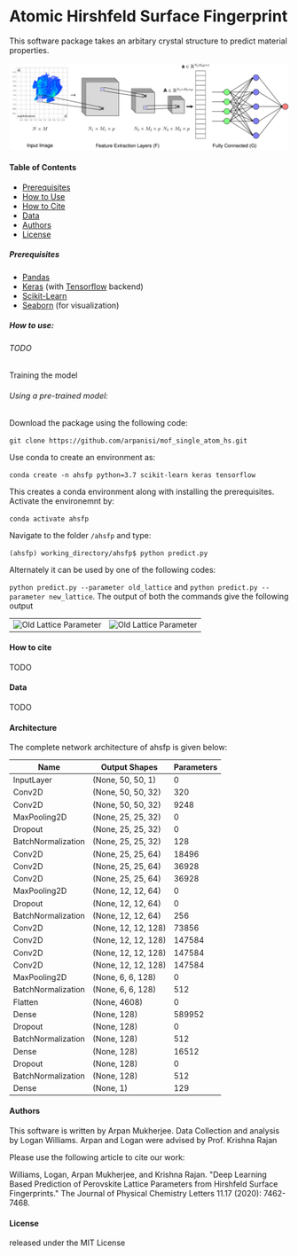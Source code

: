 # Atomic Hirshfeld Surface Fingerprint

This software package takes an arbitary crystal structure to predict material properties.

![Architecture](figs/architecture.png)

#### Table of Contents

- [Prerequisites](#prerequisites)
- [How to Use](#how-to-use)
- [How to Cite](#how-to-cite)
- [Data](#data)
- [Authors](#authors)
- [License](#license)

##### Prerequisites

- [Pandas](https://pandas.pydata.org/)
- [Keras](https://keras.io/) (with [Tensorflow](https://www.tensorflow.org/) backend)
- [Scikit-Learn](https://scikit-learn.org/stable/)
- [Seaborn](https://seaborn.pydata.org/) (for visualization)


##### How to use:

###### TODO

Training the model

###### Using a pre-trained model:

Download the package using the following code:

`git clone https://github.com/arpanisi/mof_single_atom_hs.git`

Use conda to create an environment as:

`conda create -n ahsfp python=3.7 scikit-learn keras tensorflow`

This creates a conda environment along with installing the prerequisites. Activate the environemnt by:

`conda activate ahsfp`

Navigate to the folder `/ahsfp` and type:

`(ahsfp) working_directory/ahsfp$ python predict.py`

Alternately it can be used by one of the following codes:

`python predict.py --parameter old_lattice` and
`python predict.py --parameter new_lattice`. The output of both the commands give the following output

<table align="center">
<td align="center">
<img src="https://github.com/arpanisi/ahsfp/blob/master/figs/old_lattice.png" alt="Old Lattice Parameter" width="450px" />
</td>
<td align="center">
<img src="https://github.com/arpanisi/ahsfp/blob/master/figs/new_lattice.png" alt="Old Lattice Parameter" width="450px" />
</td>
</table>


#### How to cite

TODO

#### Data

TODO

#### Architecture

The complete network architecture of ahsfp is given below:

| Name               | Output Shapes       | Parameters |
|--------------------|---------------------|------------|
| InputLayer         | (None, 50, 50, 1)   | 0          |
| Conv2D             | (None, 50, 50, 32)  | 320        |
| Conv2D             | (None, 50, 50, 32)  | 9248       |
| MaxPooling2D       | (None, 25, 25, 32)  | 0          |
| Dropout            | (None, 25, 25, 32)  | 0          |
| BatchNormalization | (None, 25, 25, 32)  | 128        |
| Conv2D             | (None, 25, 25, 64)  | 18496      |
| Conv2D             | (None, 25, 25, 64)  | 36928      |
| Conv2D             | (None, 25, 25, 64)  | 36928      |
| MaxPooling2D       | (None, 12, 12, 64)  | 0          |
| Dropout            | (None, 12, 12, 64)  | 0          |
| BatchNormalization | (None, 12, 12, 64)  | 256        |
| Conv2D             | (None, 12, 12, 128) | 73856      |
| Conv2D             | (None, 12, 12, 128) | 147584     |
| Conv2D             | (None, 12, 12, 128) | 147584     |
| Conv2D             | (None, 12, 12, 128) | 147584     |
| MaxPooling2D       | (None, 6, 6, 128)   | 0          |
| BatchNormalization | (None, 6, 6, 128)   | 512        |
| Flatten            | (None, 4608)        | 0          |
| Dense              | (None, 128)         | 589952     |
| Dropout            | (None, 128)         | 0          |
| BatchNormalization | (None, 128)         | 512        |
| Dense              | (None, 128)         | 16512      |
| Dropout            | (None, 128)         | 0          |
| BatchNormalization | (None, 128)         | 512        |
| Dense              | (None, 1)           | 129        |

#### Authors

This software is written by Arpan Mukherjee. Data Collection and analysis by Logan Williams. 
Arpan and Logan were advised by Prof. Krishna Rajan

Please use the following article to cite our work:

Williams, Logan, Arpan Mukherjee, and Krishna Rajan. "Deep Learning Based Prediction of Perovskite Lattice Parameters from Hirshfeld Surface Fingerprints." The Journal of Physical Chemistry Letters 11.17 (2020): 7462-7468.

#### License

released under the MIT License




